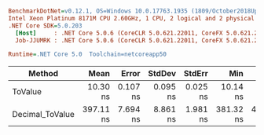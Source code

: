 ``` ini

BenchmarkDotNet=v0.12.1, OS=Windows 10.0.17763.1935 (1809/October2018Update/Redstone5)
Intel Xeon Platinum 8171M CPU 2.60GHz, 1 CPU, 2 logical and 2 physical cores
.NET Core SDK=5.0.203
  [Host]     : .NET Core 5.0.6 (CoreCLR 5.0.621.22011, CoreFX 5.0.621.22011), X64 RyuJIT
  Job-JJUMRK : .NET Core 5.0.6 (CoreCLR 5.0.621.22011, CoreFX 5.0.621.22011), X64 RyuJIT

Runtime=.NET Core 5.0  Toolchain=netcoreapp50  

```
|          Method |      Mean |    Error |   StdDev |   StdErr |       Min |       Max |    Median | Ratio | MannWhitney(5%) | RatioSD |
|---------------- |----------:|---------:|---------:|---------:|----------:|----------:|----------:|------:|---------------- |--------:|
|         ToValue |  10.30 ns | 0.107 ns | 0.095 ns | 0.025 ns |  10.14 ns |  10.49 ns |  10.30 ns |  1.00 |            Base |    0.00 |
| Decimal_ToValue | 397.11 ns | 7.694 ns | 8.861 ns | 1.981 ns | 381.32 ns | 410.73 ns | 399.44 ns | 38.63 |          Slower |    0.90 |
